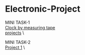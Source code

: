 # Electronic-Project
MINI TASK-1 \
[Clock by measuring tape](https://github.com/Ankit017-c/Electronic-Projects/blob/master/1.Time%20measure%20by%20meter%20tap%20clock.md) \
[projects](https://github.com/Ankit017-c/Electronic-Projects/blob/master/elecprojects.md) \

MINI TASK-2 \
[Project 1](https://github.com/Ankit017-c/Electronic-Projects/blob/master/task2.md) \
